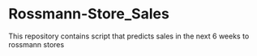 # Rossmann-Store_Sales
This repository contains script that predicts sales in the next 6 weeks to rossmann stores
